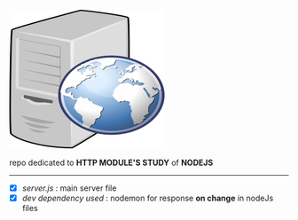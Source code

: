 ![web server pic](web_server.png)

repo dedicated to **HTTP MODULE'S STUDY** of **NODEJS** 
___
- [x] *server.js* : main server file
- [x] *dev dependency used* : nodemon for response **on change** in nodeJs files
